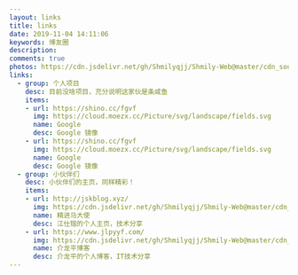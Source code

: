 ```yaml
---
layout: links
title: links
date: 2019-11-04 14:11:06
keywords: 博友圈
description: 
comments: true
photos: https://cdn.jsdelivr.net/gh/Shmilyqjj/Shmily-Web@master/cdn_sources/img/banner/links.jpg
links:
  - group: 个人项目
    desc: 目前没啥项目，充分说明这家伙是条咸鱼
    items:
    - url: https://shino.cc/fgvf
      img: https://cloud.moezx.cc/Picture/svg/landscape/fields.svg
      name: Google
      desc: Google 镜像
    - url: https://shino.cc/fgvf
      img: https://cloud.moezx.cc/Picture/svg/landscape/fields.svg
      name: Google
      desc: Google 镜像
  - group: 小伙伴们
    desc: 小伙伴们的主页，同样精彩！
    items:
    - url: http://jskblog.xyz/
      img: https://cdn.jsdelivr.net/gh/Shmilyqjj/Shmily-Web@master/cdn_sources/img/links/jiangshikai.jpg
      name: 精进马大使
      desc: 江仕锴的个人主页，技术分享
    - url: https://www.jlpyyf.com/
      img: https://cdn.jsdelivr.net/gh/Shmilyqjj/Shmily-Web@master/cdn_sources/img/links/jielongping.jpg
      name: 介龙平博客
      desc: 介龙平的个人博客，IT技术分享
---
```

